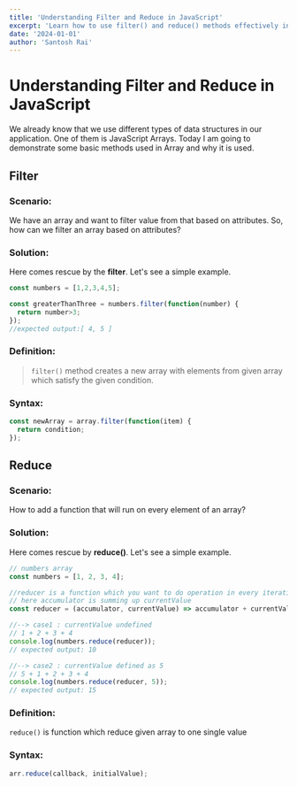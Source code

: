 ```yaml
---
title: 'Understanding Filter and Reduce in JavaScript'
excerpt: 'Learn how to use filter() and reduce() methods effectively in JavaScript arrays with practical examples'
date: '2024-01-01'
author: 'Santosh Rai'
---
```


# Understanding Filter and Reduce in JavaScript

We already know that we use different types of data structures in our application. One of them is JavaScript Arrays. Today I am going to demonstrate some basic methods used in Array and why it is used.

## Filter

### Scenario:

We have an array and want to filter value from that based on attributes. So, how can we filter an array based on attributes?

### Solution:

Here comes rescue by the **filter**. Let's see a simple example.

```javascript
const numbers = [1,2,3,4,5];

const greaterThanThree = numbers.filter(function(number) {
  return number>3;
});
//expected output:[ 4, 5 ]
```

### Definition:

> `filter()` method creates a new array with elements from given array which satisfy the given condition.

### Syntax:

```javascript
const newArray = array.filter(function(item) {
  return condition;
});
```

## Reduce

### Scenario:

How to add a function that will run on every element of an array?

### Solution:

Here comes rescue by **reduce()**. Let's see a simple example.

```javascript
// numbers array
const numbers = [1, 2, 3, 4];

//reducer is a function which you want to do operation in every iteration 
// here accumulator is summing up currentValue 
const reducer = (accumulator, currentValue) => accumulator + currentValue;

//--> case1 : currentValue undefined
// 1 + 2 + 3 + 4
console.log(numbers.reduce(reducer));
// expected output: 10

//--> case2 : currentValue defined as 5
// 5 + 1 + 2 + 3 + 4
console.log(numbers.reduce(reducer, 5));
// expected output: 15
```

### Definition:

`reduce()` is function which reduce given array to one single value

### Syntax:

```javascript
arr.reduce(callback, initialValue);
```

